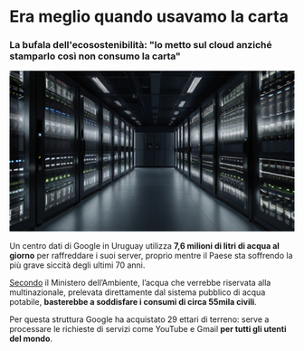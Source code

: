 # Era meglio quando usavamo la carta

### La bufala dell'ecosostenibilità: "lo metto sul cloud anziché stamparlo così non consumo la carta"

![foto di un datacenter](/img/datacenter.jpeg)

Un centro dati di Google in Uruguay utilizza **7,6 milioni di litri di acqua al giorno** per raffreddare i suoi server, proprio mentre il Paese sta soffrendo la più grave siccità degli ultimi 70 anni.

[Secondo](https://www.theguardian.com/world/2023/jul/11/uruguay-drought-water-google-data-center) il Ministero dell’Ambiente, l’acqua che verrebbe riservata alla multinazionale, prelevata direttamente dal sistema pubblico di acqua potabile, **basterebbe a soddisfare i consumi di circa 55mila civili**.

Per questa struttura Google ha acquistato 29 ettari di terreno: serve a processare le richieste di servizi come YouTube e Gmail **per tutti gli utenti del mondo**.